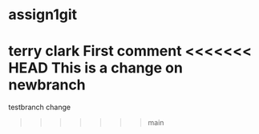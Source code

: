 # assign1git
terry clark
First comment
<<<<<<< HEAD
This is a change on newbranch
=======
testbranch change
>>>>>>> main
